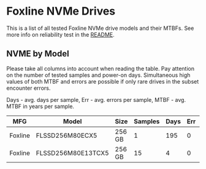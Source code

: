 Foxline NVMe Drives
===================

This is a list of all tested Foxline NVMe drive models and their MTBFs. See more
info on reliability test in the [README](https://github.com/linuxhw/SMART).

NVME by Model
------------

Please take all columns into account when reading the table. Pay attention on the
number of tested samples and power-on days. Simultaneous high values of both MTBF
and errors are possible if only rare drives in the subset encounter errors.

Days - avg. days per sample,
Err  - avg. errors per sample,
MTBF - avg. MTBF in years per sample.

| MFG       | Model              | Size   | Samples | Days  | Err   | MTBF |
|-----------|--------------------|--------|---------|-------|-------|------|
| Foxline   | FLSSD256M80ECX5    | 256 GB | 1       | 195   | 0     | 0.53   |
| Foxline   | FLSSD256M80E13TCX5 | 256 GB | 15      | 4     | 0     | 0.01   |
